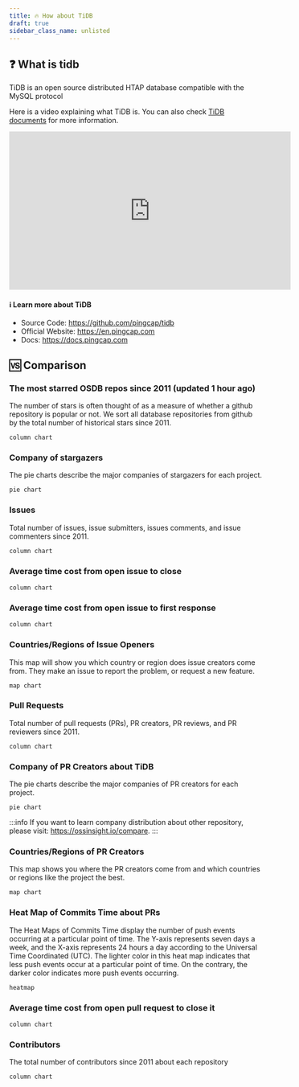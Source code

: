 ```yaml
---
title: 🔥 How about TiDB
draft: true
sidebar_class_name: unlisted
---
```

## ❓ What is tidb

TiDB is an open source distributed HTAP database compatible with the MySQL protocol

Here is a video explaining what TiDB is. You can also check [TiDB documents](https://docs.pingcap.com/tidb/stable/overview) for more information.

<iframe width="560" height="315" src="https://www.youtube.com/embed/R7F7vPnaoTY" title="YouTube video player" frameborder="0" allow="accelerometer; autoplay; clipboard-write; encrypted-media; gyroscope; picture-in-picture" allowfullscreen></iframe>

#### ℹ️  Learn more about TiDB
- Source Code: https://github.com/pingcap/tidb
- Official Website: https://en.pingcap.com
- Docs: https://docs.pingcap.com


## 🆚 Comparison

### The most starred OSDB repos since 2011 (updated 1 hour ago)

The number of stars is often thought of as a measure of whether a github repository is popular or not. We sort all database repositories from github by the total number of historical stars since 2011.

```
column chart
```

### Company of stargazers

The pie charts describe the major companies of stargazers for each project.

```
pie chart
```

### Issues
Total number of issues, issue submitters, issues comments, and issue commenters since 2011.

```
column chart
```

### Average time cost from open issue to close

```
column chart
```

### Average time cost from open issue to first response

```
column chart
```

### Countries/Regions of Issue Openers

This map will show you which country or region does issue creators come from. They make an issue to report the problem, or request a new feature.

```
map chart
```

### Pull Requests

Total number of pull requests (PRs), PR creators, PR reviews, and PR reviewers since 2011.

```
column chart
```

### Company of PR Creators about TiDB
The pie charts describe the major companies of PR creators for each project.

```
pie chart
```

:::info
If you want to learn company distribution about other repository, please visit: https://ossinsight.io/compare.
:::

### Countries/Regions of PR Creators
This map shows you where the PR creators come from and which countries or regions like the project the best.

```
map chart
```

### Heat Map of Commits Time about PRs

The Heat Maps of Commits Time display the number of push events occurring at a particular point of time. The Y-axis represents seven days a week, and the X-axis represents 24 hours a day according to the Universal Time Coordinated (UTC). The lighter color in this heat map indicates that less push events occur at a particular point of time. On the contrary, the darker color indicates more push events occurring.

```
heatmap
```

### Average time cost from open pull request to close it

```
column chart
```

### Contributors

The total number of contributors since 2011 about each repository

```
column chart
```
